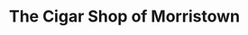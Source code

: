 ---
title: "The Cigar Shop of Morristown"
url: /morristown/the-cigar-shop-of-morristown/
shop: Tabak
---